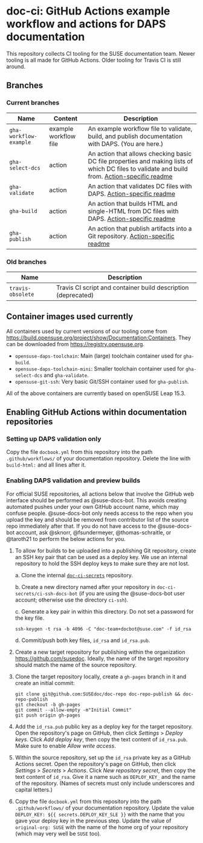 # doc-ci: GitHub Actions example workflow and actions for DAPS documentation

This repository collects CI tooling for the SUSE documentation team.
Newer tooling is all made for GitHub Actions.
Older tooling for Travis CI is still around.


## Branches


### Current branches

Name | Content | Description
-----|---------|------------
`gha-workflow-example` | example workflow file | An example workflow file to validate, build, and publish documentation with DAPS. (You are here.)
`gha-select-dcs` | action | An action that allows checking basic DC file properties and making lists of which DC files to validate and build from. [Action-specific readme](https://github.com/openSUSE/doc-ci/tree/gha-select-dcs#readme)
`gha-validate` | action | An action that validates DC files with DAPS. [Action-specific readme](https://github.com/openSUSE/doc-ci/tree/gha-validate#readme)
`gha-build` | action | An action that builds HTML and single-HTML from DC files with DAPS. [Action-specific readme](https://github.com/openSUSE/doc-ci/tree/gha-build#readme)
`gha-publish` | action | An action that publish artifacts into a Git repository. [Action-specific readme](https://github.com/openSUSE/doc-ci/tree/gha-publish#readme)


### Old branches

Name | Description
-----|------------
`travis-obsolete` | Travis CI script and container build description (deprecated)


## Container images used currently

All containers used by current versions of our tooling come from https://build.opensuse.org/project/show/Documentation:Containers.
They can be downloaded from https://registry.opensuse.org.

* `opensuse-daps-toolchain`: Main (large) toolchain container used for `gha-build`.
* `opensuse-daps-toolchain-mini`: Smaller toolchain container used for `gha-select-dcs` and `gha-validate`.
* `opensuse-git-ssh`: Very basic Git/SSH container used for `gha-publish`.

All of the above containers are currently based on openSUSE Leap 15.3.


## Enabling GitHub Actions within documentation repositories


### Setting up DAPS validation only

Copy the file `docbook.yml` from this repository into the path `.github/workflows/` of your documentation repository.
Delete the line with `build-html:` and all lines after it.


### Enabling DAPS validation and preview builds

For official SUSE repositories, all actions below that involve the GitHub web interface should be performed as @suse-docs-bot.
This avoids creating automated pushes under your own GitHub account name, which may confuse people.
@suse-docs-bot only needs access to the repo when you upload the key and should be removed from contributor list of the source repo immediately after that.
If you do not have access to the @suse-docs-bot account, ask @sknorr, @fsundermeyer, @thomas-schraitle, or @taroth21 to perform the below actions for you.

1.  To allow for builds to be uploaded into a publishing Git repository, create an SSH key pair that can be used as a deploy key.
    We use an internal repository to hold the SSH deploy keys to make sure they are not lost.

    a.  Clone the internal [`doc-ci-secrets`](https://gitlab.nue.suse.com/susedoc/doc-ci-secrets) repository.

    b.  Create a new directory named after your repository in `doc-ci-secrets/ci-ssh-docs-bot` (if you are using the @suse-docs-bot user account; otherwise use the directory `ci-ssh`).

    c.  Generate a key pair in within this directory.
        Do not set a password for the key file.

        ssh-keygen -t rsa -b 4096 -C "doc-team+docbot@suse.com" -f id_rsa

    d.  Commit/push both key files, `id_rsa` and `id_rsa.pub`.

2.  Create a new target repository for publishing within the organization https://github.com/susedoc.
    Ideally, the name of the target repository should match the name of the source repository.

3.  Clone the target repository locally, create a ``gh-pages`` branch in it and create an initial commit:

    ```
    git clone git@github.com:SUSEdoc/doc-repo doc-repo-publish && doc-repo-publish
    git checkout -b gh-pages
    git commit --allow-empty -m"Initial Commit"
    git push origin gh-pages
    ```

4.  Add the `id_rsa.pub` public key as a deploy key for the target repository.
    Open the repository's page on GitHub, then click _Settings_ > _Deploy keys_.
    Click _Add deploy key_, then copy the text content of `id_rsa.pub`.
    Make sure to enable _Allow write access_.

5.  Within the source repository, set up the `id_rsa` private key as a GitHub Actions secret.
    Open the repository's page on GitHub, then click _Settings_ > _Secrets_ > _Actions_.
    Click _New repository secret_, then copy the text content of `id_rsa`.
    Give it a name such as `DEPLOY_KEY_` and the name of the repository.
    (Names of secrets must only include underscores and capital letters.)

6.  Copy the file `docbook.yml` from this repository into the path `.github/workflows/` of your documentation repository.
    Update the value `DEPLOY_KEY: ${{ secrets.DEPLOY_KEY_SLE }}` with the name that you gave your deploy key in the previous step.
    Update the value of `original-org: SUSE` with the name of the home org of your repository (which may very well be `SUSE` too).
